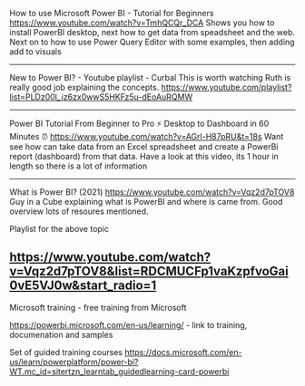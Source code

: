 How to use Microsoft Power BI - Tutorial for Beginners
https://www.youtube.com/watch?v=TmhQCQr_DCA
Shows you how to install PowerBI desktop, next how to get data from speadsheet and the web.  Next on to how to use Power Query Editor with some examples, then adding add to visuals

---
New to Power BI? - Youtube playlist - Curbal
This is worth watching Ruth is really good job explaining the concepts.
https://www.youtube.com/playlist?list=PLDz00l_jz6zx0wwS5HKFz5u-dEoAuRQMW

---
Power BI Tutorial From Beginner to Pro ⚡ Desktop to Dashboard in 60 Minutes ⏰
https://www.youtube.com/watch?v=AGrl-H87pRU&t=18s
Want see how can take data from an Excel spreadsheet and create a PowerBi report (dashboard) from that data.  Have a look at this video, its 1 hour in length so there is a lot of information

---
What is Power BI? (2021)
https://www.youtube.com/watch?v=Vqz2d7pTOV8
Guy in a Cube explaining what is PowerBI and where is came from.  Good overview lots of resoures mentioned.

Playlist for the above topic  

https://www.youtube.com/watch?v=Vqz2d7pTOV8&list=RDCMUCFp1vaKzpfvoGai0vE5VJ0w&start_radio=1
---

Microsoft training  - free training from Microsoft 

https://powerbi.microsoft.com/en-us/learning/ - link to training, documenation and samples

Set of guided training courses 
https://docs.microsoft.com/en-us/learn/powerplatform/power-bi?WT.mc_id=sitertzn_learntab_guidedlearning-card-powerbi